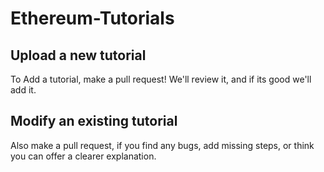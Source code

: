 # Ethereum-Tutorials

## Upload a new tutorial

To Add a tutorial, make a pull request! We'll review it, and if its good we'll add it. 

## Modify an existing tutorial

Also make a pull request, if you find any bugs, add missing steps, or think you can offer a clearer explanation.
